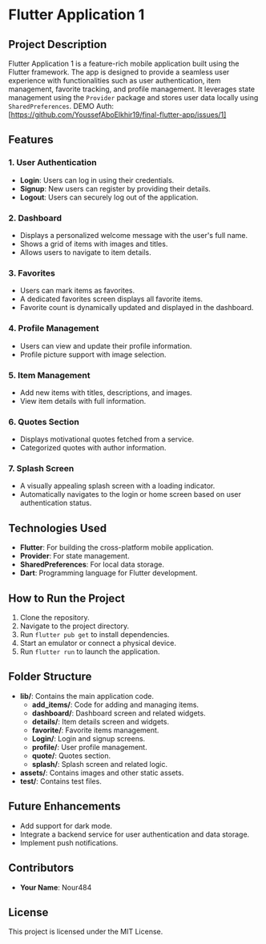 # Flutter Application 1

## Project Description
Flutter Application 1 is a feature-rich mobile application built using the Flutter framework. The app is designed to provide a seamless user experience with functionalities such as user authentication, item management, favorite tracking, and profile management. It leverages state management using the `Provider` package and stores user data locally using `SharedPreferences`.
DEMO Auth:[https://github.com/YoussefAboElkhir19/final-flutter-app/issues/1]
## Features

### 1. **User Authentication**
- **Login**: Users can log in using their credentials.
- **Signup**: New users can register by providing their details.
- **Logout**: Users can securely log out of the application.

### 2. **Dashboard**
- Displays a personalized welcome message with the user's full name.
- Shows a grid of items with images and titles.
- Allows users to navigate to item details.

### 3. **Favorites**
- Users can mark items as favorites.
- A dedicated favorites screen displays all favorite items.
- Favorite count is dynamically updated and displayed in the dashboard.

### 4. **Profile Management**
- Users can view and update their profile information.
- Profile picture support with image selection.

### 5. **Item Management**
- Add new items with titles, descriptions, and images.
- View item details with full information.

### 6. **Quotes Section**
- Displays motivational quotes fetched from a service.
- Categorized quotes with author information.

### 7. **Splash Screen**
- A visually appealing splash screen with a loading indicator.
- Automatically navigates to the login or home screen based on user authentication status.

## Technologies Used
- **Flutter**: For building the cross-platform mobile application.
- **Provider**: For state management.
- **SharedPreferences**: For local data storage.
- **Dart**: Programming language for Flutter development.

## How to Run the Project
1. Clone the repository.
2. Navigate to the project directory.
3. Run `flutter pub get` to install dependencies.
4. Start an emulator or connect a physical device.
5. Run `flutter run` to launch the application.

## Folder Structure
- **lib/**: Contains the main application code.
  - **add_items/**: Code for adding and managing items.
  - **dashboard/**: Dashboard screen and related widgets.
  - **details/**: Item details screen and widgets.
  - **favorite/**: Favorite items management.
  - **Login/**: Login and signup screens.
  - **profile/**: User profile management.
  - **quote/**: Quotes section.
  - **splash/**: Splash screen and related logic.
- **assets/**: Contains images and other static assets.
- **test/**: Contains test files.

## Future Enhancements
- Add support for dark mode.
- Integrate a backend service for user authentication and data storage.
- Implement push notifications.

## Contributors
- **Your Name**: Nour484

## License
This project is licensed under the MIT License.
